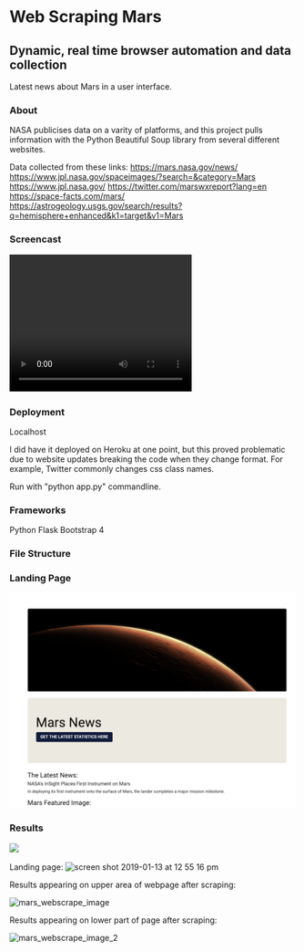 # Web Scraping Mars
## Dynamic, real time browser automation and data collection
Latest news about Mars in a user interface.

### About
NASA publicises data on a varity of platforms, and this project pulls information with the Python Beautiful Soup library from several different websites. 

Data collected from these links:
https://mars.nasa.gov/news/
https://www.jpl.nasa.gov/spaceimages/?search=&category=Mars
https://www.jpl.nasa.gov/
https://twitter.com/marswxreport?lang=en
https://space-facts.com/mars/
https://astrogeology.usgs.gov/search/results?q=hemisphere+enhanced&k1=target&v1=Mars


### Screencast
<video width="320" height="240" controls>
  <source src="scrape_recording.mov" type="video/mp4">
</video>

### Deployment 
Localhost

I did have it deployed on Heroku at one point, but this proved problematic due to website updates breaking the code when they change format. For example, Twitter commonly changes css class names.

Run with "python app.py"  commandline.

### Frameworks
 Python
 Flask
 Bootstrap 4

### File Structure


### Landing Page
![](landing.png)

### Results
![](results.png)



Landing page:
<img width="1280" alt="screen shot 2019-01-13 at 12 55 16 pm" src="https://user-images.githubusercontent.com/32849807/51091356-a418a300-173e-11e9-95ec-0e4a5b95479c.png">

Results appearing on upper area of webpage after scraping:

<img width="615" alt="mars_webscrape_image" src="https://user-images.githubusercontent.com/32849807/51091370-d2967e00-173e-11e9-88af-4f1ff144d802.png">


Results appearing on lower part of page after scraping:

<img width="667" alt="mars_webscrape_image_2" src="https://user-images.githubusercontent.com/32849807/51091347-83e8e400-173e-11e9-978b-e08e8ab54919.png">
